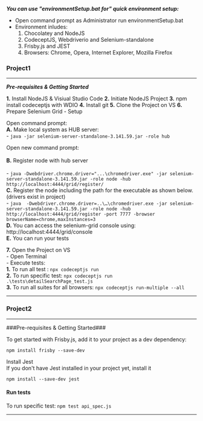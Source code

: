 ***You can use "environmentSetup.bat for" quick environment setup:***
- Open command prompt as Administrator run environmentSetup.bat
- Environment inludes:
    1. Chocolatey and NodeJS
    2. CodeceptJS, Webdriverio and Selenium-standalone
    3. Frisby.js and JEST
    4. Browsers: Chrome, Opera, Internet Explorer, Mozilla Firefox

### Project1 
---
***Pre-requisites & Getting Started***

**1.** Install NodeJS & Visiual Studio Code
**2.** Initiate NodeJS Project
**3.** npm install codeceptjs with WDIO
**4.** Install git
**5.** Clone the Project on VS
**6.** Prepare Selenium Grid - Setup  

Open command prompt:  
             **A.** Make local system as HUB server:     
                 - ``` java -jar selenium-server-standalone-3.141.59.jar -role hub ``` 

Open new command prompt:<br>    				 
             **B.** Register node with hub server<br>    
                 - ```java -Dwebdriver.chrome.driver="...\chromedriver.exe" -jar selenium-server-standalone-3.141.59.jar -role node -hub http://localhost:4444/grid/register/```          
             **C.** Register the node including the path for the executable as shown below.(drivers exist in project)    
                 - ```java  -Dwebdriver.chrome.driver=..\…\chromedriver.exe -jar selenium-server-standalone-3.141.59.jar -role node -hub http://localhost:4444/grid/register -port 7777 -browser browserName=chrome,maxInstances=3```   
             **D.** You can access the selenium-grid console using: http://localhost:4444/grid/console       
             **E.** You can run your tests  

**7.** Open the Project on VS     
     - Open Terminal    
        - Execute tests:    
             **1.** To run all test : ``` npx codeceptjs run  ```    
             **2.** To run specific test: ``` npx codeceptjs run .\tests\detailSearchPage_test.js     ```    
             **3.** To run all suites for all browsers: ``` npx codeceptjs run-multiple --all  ```    

----

### Project2 
---
###Pre-requisites & Getting Started###

To get started with Frisby.js, add it to your project as a dev dependency:  

```npm install frisby --save-dev```  

Install Jest  
If you don't have Jest installed in your project yet, install it  

```npm install --save-dev jest```

#### Run tests ####

To run specific test: ```npm test api_spec.js```

----
